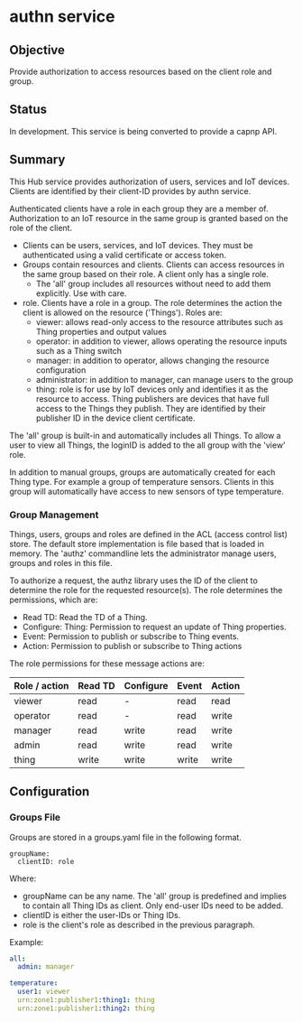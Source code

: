 # authn service

## Objective

Provide authorization to access resources based on the client role and group. 


## Status

In development. This service is being converted to provide a capnp API.

## Summary

This Hub service provides authorization of users, services and IoT devices. Clients are identified by their client-ID provides by authn service.  

Authenticated clients have a role in each group they are a member of. Authorization to an IoT resource in the same group is granted based on the role of the client.

* Clients can be users, services, and IoT devices. They must be authenticated using a valid certificate or access token.
* Groups contain resources and clients. Clients can access resources in the same group based on their role. A client only has a single role.
  * The 'all' group includes all resources without need to add them explicitly. Use with care. 
* role. Clients have a role in a group. The role determines the action the client is allowed on the resource ('Things'). Roles are:
  * viewer: allows read-only access to the resource attributes such as Thing properties and output values
  * operator: in addition to viewer, allows operating the resource inputs such as a Thing switch
  * manager: in addition to operator, allows changing the resource configuration
  * administrator: in addition to manager, can manage users to the group
  * thing: role is for use by IoT devices only and identifies it as the resource to access. Thing publishers are devices that have full access to the Things they publish. They are identified by their publisher ID in the device client certificate. 
  
The 'all' group is built-in and automatically includes all Things. To allow a user to view all Things, the loginID is added to the all group with the 'view' role.

In addition to manual groups, groups are automatically created for each Thing type. For example a group of temperature sensors. Clients in this group will automatically have access to new sensors of type temperature.

### Group Management

Things, users, groups and roles are defined in the ACL (access control list) store. The default store implementation is file based that is loaded in memory. The 'authz' commandline lets the administrator manage users, groups and roles in this file. 

To authorize a request, the authz library uses the ID of the client to determine the role for the requested resource(s). The role determines the permissions, which are:
* Read TD: Read the TD of a Thing.
* Configure: Thing: Permission to request an update of Thing properties.  
* Event: Permission to publish or subscribe to Thing events. 
* Action: Permission to publish or subscribe to Thing actions

The role permissions for these message actions are:

| Role / action | Read TD | Configure | Event | Action |
|---------------|---------|-----------|-------|--------|
| viewer        | read    | -         | read  | read   |
| operator      | read    | -         | read  | write  |
| manager       | read    | write     | read  | write  |
| admin         | read    | write     | read  | write  |
| thing         | write   | write     | write | write  |


## Configuration


### Groups File
Groups are stored in a groups.yaml file in the following format.
```
groupName:
  clientID: role
```
Where:
* groupName can be any name. The 'all' group is predefined and implies to contain all Thing IDs as client. Only end-user IDs need to be added. 
* clientID is either the user-IDs or Thing IDs.
* role is the client's role as described in the previous paragraph.


Example:
```yaml
all:
  admin: manager

temperature:
  user1: viewer
  urn:zone1:publisher1:thing1: thing
  urn:zone1:publisher1:thing2: thing
```
